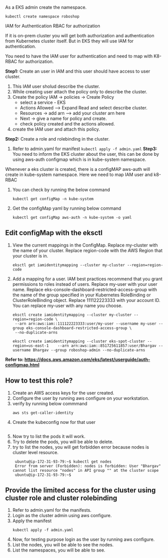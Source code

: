 As a EKS admin create the namespace.
```
kubectl create namespace roboshop
```

IAM for Authentication
RBAC for authorization

If it is on-prem cluster you will get both authorization and authentication from Kubernetes cluster itself. But in EKS they will use IAM for authentication.

You need to have the IAM user for authentication and need to map with K8-RBAC for authorization.

**Step1:** Create an user in IAM and this user should have access to user cluster.
1) This IAM user sholud describe the cluster.
2) While creating user attach the policy only to describe the cluster.
3) Create the policy
   IAM -> policies -> Create Policy 
   * select a service - EKS
   * Actions Allowed --> Expand Read and select describe cluster.
   * Resources -> add arn --> add your cluster arn here 
   * Next -> give a name for policy and create.
   * check policy created and the actions allowed.
4) create the IAM user and attach this policy.

**Step2:** Create a role and rolebinding in the cluster.
  1) Refer to admin.yaml for manifest
    ```
    kubectl apply -f admin.yaml
    ```
**Step3:** You need to inform the EKS cluster about the user, this can be done by using aws-auth configmap which is in kube-system namespace.

Whenever a eks cluster is created, there is a configMAP aws-auth will create in kube-system namespace. Here we need to map IAM user and k8-RBAC
   1) You can check by running the below command
      ```
      kubectl get configMap -n kube-system
      ```
   2) Get the configMap yaml by running below command
      ```
      kubectl get configMap aws-auth -n kube-system -o yaml
      ``` 
## Edit configMap with the eksctl

1) View the current mappings in the ConfigMap. Replace my-cluster with the name of your cluster. Replace region-code with the AWS Region that your cluster is in.
   ```
   eksctl get iamidentitymapping --cluster my-cluster --region=region-code
   ```
2) Add a mapping for a user. IAM best practices recommend that you grant permissions to roles instead of users. Replace my-user with your user name. Replace eks-console-dashboard-restricted-access-group with the name of the group specified in your Kubernetes RoleBinding or ClusterRoleBinding object. Replace 111122223333 with your account ID. You can replace my-user with any name you choose.
   ```
   eksctl create iamidentitymapping --cluster my-cluster --region=region-code \
    --arn arn:aws:iam::111122223333:user/my-user --username my-user --group eks-console-dashboard-restricted-access-group \
    --no-duplicate-arns
    ```
    ```
    eksctl create iamidentitymapping --cluster eks-spot-cluster --region=us-east-1    --arn arn:aws:iam::851725611857:user/Bhargav --username Bhargav --group roboshop-admin --no-duplicate-arns
    ```
**Refer to: https://docs.aws.amazon.com/eks/latest/userguide/auth-configmap.html**

## How to test this role?

1) Create an AWS access keys for the user created.
2) Configure the user by running aws configure on your workstation.
3) verify by running below commmand
   ```
   aws sts get-caller-identity
   ```
4) Create the kubeconfig now for that user
   ```
5) Now try to list the pods it will work.
6) Try to delete the pods, you will be able to delete.
7) try to list the nodes, you will get forbidden error because nodes is cluster level resource.
   ```
    ubuntu@ip-172-31-93-79:~$ kubectl get nodes
    Error from server (Forbidden): nodes is forbidden: User "Bhargav" cannot list resource "nodes" in API group "" at the cluster scope
    ubuntu@ip-172-31-93-79:~$
   ```
## Provide the limited access for the cluster using cluster role and cluster rolebinding

1) Refer to admin.yaml for the manifests.
2) Login as the cluster admin using aws configure.
3) Apply the manifest
   ```
   kubectl apply -f admin.yaml
   ```
4) Now, for testing purpose login as the user by running aws configure.
5) List the nodes, you will be able to see the nodes.
6) List the namespaces, you will be able to see.
   
